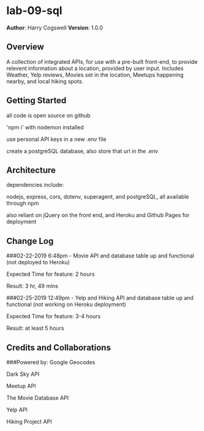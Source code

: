 # lab-09-sql

**Author**: Harry Cogswell
**Version**: 1.0.0

## Overview
A collection of integrated APIs, for use with a pre-built front-end,
 to provide relevent information about a location, provided by user input.
Includes Weather, Yelp reviews, Movies set in the location, Meetups happening nearby, and local hiking spots.

## Getting Started

all code is open source on github

'npm i' with nodemon installed

use personal API keys in a new .env file

create a postgreSQL database, also store that url in the .env

## Architecture
dependencies include:

nodejs, express, cors, dotenv, superagent, and postgreSQL, all available through npm

also reliant on jQuery on the front end, and Heroku and Github Pages for deployment

## Change Log
###02-22-2019 6:48pm - Movie API and database table up and functional (not deployed to Heroku)

Expected Time for feature: 2 hours

Result: 3 hr, 49 mins

###02-25-2019 12:49pm - Yelp and Hiking API and database table up and functional (not working on Heroku deployment)

Expected Time for feature: 3-4 hours

Result: at least 5 hours

## Credits and Collaborations
###Powered by:
Google Geocodes

Dark Sky API

Meetup API

The Movie Database API

Yelp API

Hiking Project API
